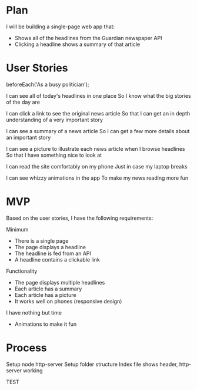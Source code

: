 # Plan

I will be building a single-page web app that:
 - Shows all of the headlines from the Guardian newspaper API
 - Clicking a headline shows a summary of that article




# User Stories

beforeEach('As a busy politician');

  I can see all of today's headlines in one place
  So I know what the big stories of the day are

  I can click a link to see the original news article
  So that I can get an in depth understanding of a very important story

  I can see a summary of a news article
  So I can get a few more details about an important story

  I can see a picture to illustrate each news article when I browse headlines
  So that I have something nice to look at

  I can read the site comfortably on my phone
  Just in case my laptop breaks

  I can see whizzy animations in the app
  To make my news reading more fun

# MVP

Based on the user stories, I have the following requirements:

  Minimum

  - There is a single page
  - The page displays a headline
  - The headline is fed from an API
  - A headline contains a clickable link

  Functionality

  - The page displays multiple headlines
  - Each article has a summary
  - Each article has a picture
  - It works well on phones (responsive design)

  I have nothing but time

  - Animations to make it fun


# Process

Setup node http-server
Setup folder structure
Index file shows header, http-server working

TEST
